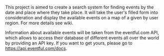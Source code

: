 This project is aimed to create a search system for finding events by the date and place where they take place. It will take the user's filled form into consideration and display the available events on a map of a given by user region. For more details see wiki.

Information about available events will be taken from the eventful.com API, which allows to access their database of different events all over the world by providing an API key. If you want to get yours, please go to https://api.eventful.com/docs.
